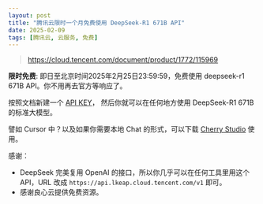 ```yaml
---
layout: post
title: "腾讯云限时一个月免费使用 DeepSeek-R1 671B API"
date: 2025-02-09
tags: [腾讯云, 云服务, 免费]
---
```


> <https://cloud.tencent.com/document/product/1772/115969>

**限时免费**: 即日至北京时间2025年2月25日23:59:59，免费使用 deepseek-r1 671B API。你不用再去官方等响应了。

<!--more-->

按照文档新建一个 [API KEY](https://cloud.tencent.com/document/product/1772/115970)， 然后你就可以在任何地方使用 DeepSeek-R1 671B 的标准大模型。

譬如 Cursor 中？以及如果你需要本地 Chat 的形式，可以下载 [Cherry Studio](https://cherry-ai.com) 使用。

感谢：

- DeepSeek 完美复用 OpenAI 的接口，所以你几乎可以在任何工具里用这个 API，URL 改成 `https://api.lkeap.cloud.tencent.com/v1` 即可。
- 感谢良心云提供免费资源。